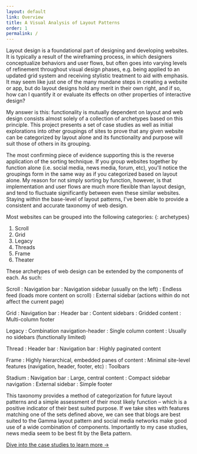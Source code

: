 ```yaml
---
layout: default
link: Overview
title: A Visual Analysis of Layout Patterns
order: 1
permalink: /
---
```


Layout design is a foundational part of designing and developing websites. It is typically a result of the wireframing process, in which designers conceptualize behaviors and user flows, but often goes into varying levels of refinement throughout visual design phases, e.g. being applied to an updated grid system and receiving stylistic treatment to aid with emphasis. It may seem like just one of the many mundane steps in creating a website or app, but do layout designs hold any merit in their own right, and if so, how can I quantify it or evaluate its effects on other properties of interactive design?

My answer is this: functionality is mutually dependent on layout and web design consists almost solely of a collection of archetypes based on this principle. This project presents a set of case studies as well as initial explorations into other groupings of sites to prove that any given website can be categorized by layout alone and its functionality and purpose will suit those of others in its grouping.

The most confirming piece of evidence supporting this is the reverse application of the sorting technique. If you group websites together by function alone (i.e. social media, news media, forum, etc), you'll notice the groupings form in the same way as if you categorized based on layout alone. My reason for not simply sorting by function, however, is that implementation and user flows are much more flexible than layout design, and tend to fluctuate significantly between even these similar websites. Staying within the base-level of layout patterns, I've been able to provide a consistent and accurate taxonomy of web design.

Most websites can be grouped into the following categories:
{: archetypes}

1. Scroll
2. Grid
3. Legacy
4. Threads
5. Frame
6. Theater

These archetypes of web design can be extended by the components of each. As such:

Scroll
  : Navigation bar
  : Navigation sidebar (usually on the left)
  : Endless feed (loads more content on scroll)
  : External sidebar (actions within do not affect the current page)

Grid
  : Navigation bar
  : Header bar
  : Content sidebars
  : Gridded content
  : Multi-column footer

Legacy
  : Combination navigation-header
  : Single column content
  : Usually no sidebars (functionally limited)

Thread
  : Header bar
  : Navigation bar
  : Highly paginated content

Frame
  : Highly hierarchical, embedded panes of content
  : Minimal site-level features (navigation, header, footer, etc)
  : Toolbars

Stadium
  : Navigation bar
  : Large, central content
  : Compact sidebar navigation
  : External sidebar
  : Simple footer

This taxonomy provides a method of categorization for future layout patterns and a simple assessment of their most likely function – which is a positive indicator of their best suited purpose. If we take sites with features matching one of the sets defined above, we can see that blogs are best suited to the Gamma layout pattern and social media networks make good use of a wide combination of components. Importantly to my case studies, news media seem to be best fit by the Beta pattern.

[Dive into the case studies to learn more &rarr;](/case-studies)
